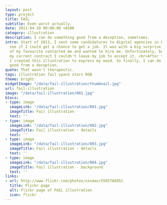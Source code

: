 ```yaml
---
layout: post
type: project
title: FAIL
subtitle: Even worst actually.
date: 2011-04-10 00:00:00 +0100
category: illustration
description: I can do something good from a deception, sometimes.
intro: Start of 2011, I sent some candidatures to digital agencies in London to
  see if I could get a chance to get a job. It was with a big surprise that one
  of my favourite contacted me and wanted to hire me. Unfortunately, because of
  my current contract I couldn't leave my job to accept it. <br>After this big deception,
  I created this illustration to express my mood. So finally, I can do something
  good from a deception.
quote: That wasn't therapeutic.
tags: illustration fail space stars RGB
theme: bright
midgetImage: "/data/fail-illustration/thumbnail.jpg"
url: fail-illustration
image: "/data/fail-illustration/001.jpg"
blocs:
- type: image
  imageLink: "/data/fail-illustration/001.jpg"
  imageTitle: Fail illustration
  text: ''
- type: image
  imageLink: "/data/fail-illustration/002.jpg"
  imageTitle: Fail illustration - details
  text: ''
- type: image
  imageLink: "/data/fail-illustration/003.jpg"
  imageTitle: Fail illustration - details
  text: ''
- type: image
  imageLink: "/data/fail-illustration/004.jpg"
  imageTitle: Fail illustration - background
  text: ''
links:
- url: http://www.flickr.com/photos/xxsmax/5585766951
  title: Flickr page
  alt: Flickr page of FAIL illustration
  icon: flickr
---
```

